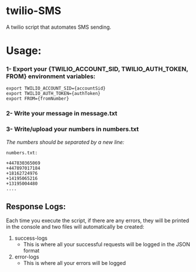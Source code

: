 # twilio-SMS
A twilio script that automates SMS sending.

# Usage:

### 1- Export your {TWILIO_ACCOUNT_SID, TWILIO_AUTH_TOKEN, FROM} environment variables:
```
export TWILIO_ACCOUNT_SID={accountSid}
export TWILIO_AUTH_TOKEN={authToken}
export FROM={fromNumber}
```

### 2- Write your message in message.txt

### 3- Write/upload your numbers in numbers.txt

*The numbers should be separated by a new line:*

`numbers.txt: `
```
+447830365069
+447897017184
+18162724976
+14195065216
+13195004480
....
```
## Response Logs:

Each time you execute the script, if there are any errors, they will be printed in the console and two files will automatically be created:
1. success-logs
   - This is where all your successful requests will be logged in the JSON format
2. error-logs
   - This is where all your errors will be logged

